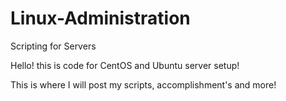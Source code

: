 # Linux-Administration
Scripting for Servers

Hello! this is code for CentOS and Ubuntu server setup!

This is where I will post my scripts, accomplishment's and more!


